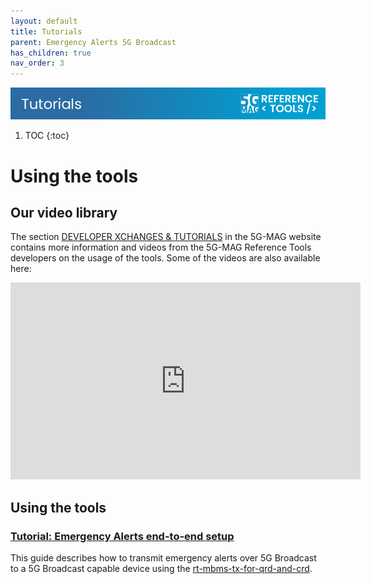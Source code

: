 ```yaml
---
layout: default
title: Tutorials
parent: Emergency Alerts 5G Broadcast
has_children: true
nav_order: 3
---
```

<img src="../../assets/images/Banner_Tutorials.png" /> 

1. TOC
{:toc}

# Using the tools

## Our video library

The section [DEVELOPER XCHANGES & TUTORIALS](https://www.5g-mag.com/tutorials) in the 5G-MAG website contains more
information and videos from the 5G-MAG Reference Tools developers on the usage of the tools. Some of the videos are also
available here:

<iframe width="560" height="315" src="https://www.youtube.com/embed/videoseries?si=Wwhg80cAZS4Jmjfs&amp;list=PLFqKJZ78_IWVeyD2qw18szZe6zrukVv0e" title="YouTube video player" frameborder="0" allow="accelerometer; autoplay; clipboard-write; encrypted-media; gyroscope; picture-in-picture; web-share" referrerpolicy="strict-origin-when-cross-origin" allowfullscreen></iframe>

## Using the tools

### [Tutorial: Emergency Alerts end-to-end setup](./tutorials/end-to-end.html)

This guide describes how to transmit emergency alerts over 5G Broadcast to a 5G Broadcast capable device using
the [rt-mbms-tx-for-qrd-and-crd](https://github.com/5G-MAG/rt-mbms-tx-for-qrd-and-crd).


